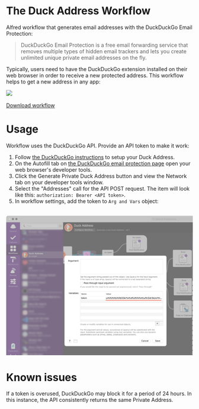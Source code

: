 # The Duck Address Workflow
Alfred workflow that generates email addresses with the DuckDuckGo Email Protection:

> DuckDuckGo Email Protection is a free email forwarding service that removes multiple types of hidden email trackers and lets you create unlimited unique private email addresses on the fly.

Typically, users need to have the DuckDuckGo extension installed on their web browser in order to receive a new protected address. This workflow helps to get a new address in any app:


<img src="https://i.imgur.com/noxxUPV.gif" width="70%">



[Download workflow](https://github.com/kkhrv/Duck-Address-workflow/raw/main/workflow/Duck%20Address.alfredworkflow)

# Usage
Workflow uses the DuckDuckGo API. Provide an API token to make it work:
1. Follow [the DuckDuckGo instructions](https://duckduckgo.com/email) to setup your Duck Address.
2. On the Autofill tab on [the DuckDuckGo email protection page](https://duckduckgo.com/email/settings/autofill) open your web browser's developer tools.
3. Click the Generate Private Duck Address button and view the Network tab on your developer tools window.
4. Select the "Addresses" call for the API POST request. The item will look like this: `authorization: Bearer <API token>`.
5. In workflow settings, add the token to `Arg and Vars` object:

   
![Arg and Vars](assets/insertToken.png)




# Known issues
If a token is overused, DuckDuckGo may block it for a period of 24 hours. In this instance, the API consistently returns the same Private Address.
